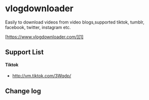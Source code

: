 # vlogdownloader
Easily to download videos from video blogs,supported tiktok, tumblr, facebook, twitter, instagram etc.

[https://www.vlogdownloader.com/][1]

## Support List

#### Tiktok
 - http://vm.tiktok.com/3Wqdp/

## Change log





  [1]: https://www.vlogdownloader.com/
